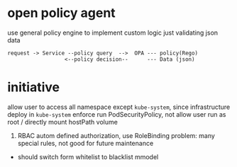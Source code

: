 # open policy agent
use general policy engine to implement custom logic
just validating json data
```
request -> Service --policy query  -->  OPA --- policy(Rego)
                  <--policy decision--      --- Data (json)
```
# initiative
allow user to access all namespace except `kube-system`, since infrastructure deploy in `kube-system`
enforce run PodSecurityPolicy, not allow user run as root / directly mount hostPath volume

1. RBAC autom defined authorization, use RoleBinding
problem: many special rules, not good for future maintenance
  - should switch form whitelist to blacklist mmodel



